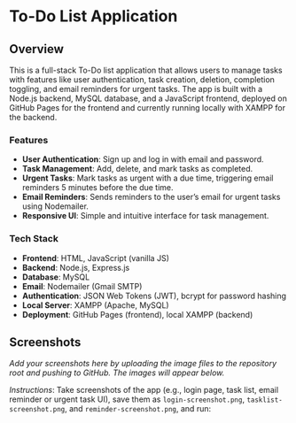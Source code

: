 # To-Do List Application

## Overview

This is a full-stack To-Do list application that allows users to manage tasks with features like user authentication, task creation, deletion, completion toggling, and email reminders for urgent tasks. The app is built with a Node.js backend, MySQL database, and a JavaScript frontend, deployed on GitHub Pages for the frontend and currently running locally with XAMPP for the backend.

### Features

- **User Authentication**: Sign up and log in with email and password.
- **Task Management**: Add, delete, and mark tasks as completed.
- **Urgent Tasks**: Mark tasks as urgent with a due time, triggering email reminders 5 minutes before the due time.
- **Email Reminders**: Sends reminders to the user’s email for urgent tasks using Nodemailer.
- **Responsive UI**: Simple and intuitive interface for task management.

### Tech Stack

- **Frontend**: HTML, JavaScript (vanilla JS)
- **Backend**: Node.js, Express.js
- **Database**: MySQL
- **Email**: Nodemailer (Gmail SMTP)
- **Authentication**: JSON Web Tokens (JWT), bcrypt for password hashing
- **Local Server**: XAMPP (Apache, MySQL)
- **Deployment**: GitHub Pages (frontend), local XAMPP (backend)

## Screenshots

*Add your screenshots here by uploading the image files to the repository root and pushing to GitHub. The images will appear below.*

*Instructions*: Take screenshots of the app (e.g., login page, task list, email reminder or urgent task UI), save them as `login-screenshot.png`, `tasklist-screenshot.png`, and `reminder-screenshot.png`, and run:

